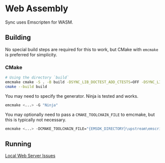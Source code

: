 # Web Assembly

Sync uses Emscripten for WASM.

## Building

No special build steps are required for this to work, but CMake with `emcmake` is preferred for simplicity.

### CMake

```sh
# Using the directory `build`
emcmake cmake -S . -B build -DSYNC_LIB_DOCTEST_ADD_CTESTS=OFF -DSYNC_LIB_ASAN=OFF
cmake --build build
```

You may need to specify the generator. Ninja is tested and works.

```sh
emcmake <...> -G "Ninja"
```

You may optionally need to pass a `CMAKE_TOOLCHAIN_FILE` to emcmake, but this is typically not necessary.

```sh
emcmake <...> -DCMAKE_TOOLCHAIN_FILE="{EMSDK_DIRECTORY}\upstream\emscripten\cmake\Modules\Platform\Emscripten.cmake"
```

## Running

[Local Web Server Issues](https://emscripten.org/docs/getting_started/FAQ.html#how-do-i-run-a-local-webserver-for-testing-why-does-my-program-stall-in-downloading-or-preparing)
